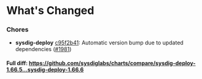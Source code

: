 # What's Changed

### Chores
- **sysdig-deploy** [c95f2b41](https://github.com/sysdiglabs/charts/commit/c95f2b41c39ad8707d279c375c4d6523ac370292): Automatic version bump due to updated dependencies ([#1981](https://github.com/sysdiglabs/charts/issues/1981))
#### Full diff: https://github.com/sysdiglabs/charts/compare/sysdig-deploy-1.66.5...sysdig-deploy-1.66.6
